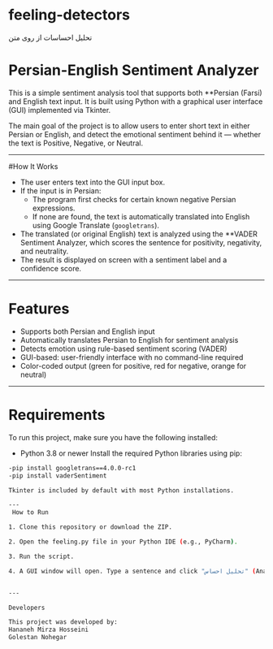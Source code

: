 # feeling-detectors
تحلیل احساسات از روی متن
# Persian-English Sentiment Analyzer

This is a simple sentiment analysis tool that supports both **Persian (Farsi) and English text input. It is built using Python with a graphical user interface (GUI) implemented via Tkinter.

The main goal of the project is to allow users to enter short text in either Persian or English, and detect the emotional sentiment behind it — whether the text is Positive, Negative, or Neutral.

---

#How It Works

- The user enters text into the GUI input box.
- If the input is in Persian:
  - The program first checks for certain known negative Persian expressions.
  - If none are found, the text is automatically translated into English using Google Translate (`googletrans`).
- The translated (or original English) text is analyzed using the **VADER Sentiment Analyzer, which scores the sentence for positivity, negativity, and neutrality.
- The result is displayed on screen with a sentiment label and a confidence score.

---

# Features

- Supports both Persian and English input
- Automatically translates Persian to English for sentiment analysis
- Detects emotion using rule-based sentiment scoring (VADER)
- GUI-based: user-friendly interface with no command-line required
- Color-coded output (green for positive, red for negative, orange for neutral)

---

# Requirements

To run this project, make sure you have the following installed:
- Python 3.8 or newer
Install the required Python libraries using pip:
```bash
-pip install googletrans==4.0.0-rc1
-pip install vaderSentiment

Tkinter is included by default with most Python installations.

---
 How to Run

1. Clone this repository or download the ZIP.

2. Open the feeling.py file in your Python IDE (e.g., PyCharm).

3. Run the script.

4. A GUI window will open. Type a sentence and click "تحلیل احساس" (Analyze Sentiment).


---

Developers

This project was developed by:
Hananeh Mirza Hosseini
Golestan Nohegar

